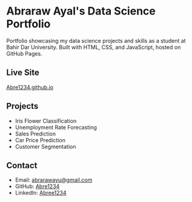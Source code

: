 # Abraraw Ayal's Data Science Portfolio

Portfolio showcasing my data science projects and skills as a student at Bahir Dar University. Built with HTML, CSS, and JavaScript, hosted on GitHub Pages.

## Live Site
[Abre1234.github.io](https://Abre1234.github.io)

## Projects
- Iris Flower Classification
- Unemployment Rate Forecasting
- Sales Prediction
- Car Price Prediction
- Customer Segmentation

## Contact
- Email: abrarawayu@gmail.com
- GitHub: [Abre1234](https://github.com/Abre1234)
- LinkedIn: [Abree1234](https://linkedin.com/in/Abree1234)
